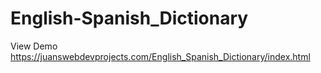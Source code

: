 # English-Spanish_Dictionary

View Demo https://juanswebdevprojects.com/English_Spanish_Dictionary/index.html
